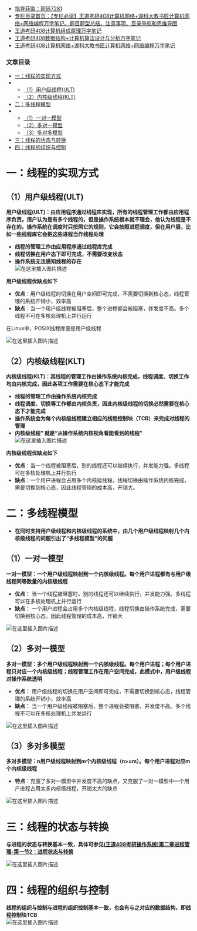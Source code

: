  

- [指导获取：密码7281](https://url18.ctfile.com/f/22722418-803125355-edf378)
- [专栏目录首页：【专栏必读】王道考研408计算机网络+湖科大教书匠计算机网络+网络编程万字笔记、题目题型总结、注意事项、目录导航和思维导图](https://zhangxing-tech.blog.csdn.net/article/details/121004242?spm=1001.2014.3001.5502)
- [王道考研408计算机组成原理万字笔记](https://zhangxing-tech.blog.csdn.net/article/details/120664162?spm=1001.2014.3001.5502)
- [王道考研408数据结构+计算机算法设计与分析万字笔记](https://blog.csdn.net/qq_39183034/article/details/121501138?spm=1001.2014.3001.5501)
- [王道考研408计算机网络+湖科大教书匠计算机网络+网络编程万字笔记](https://zhangxing-tech.blog.csdn.net/article/details/125668174)

### 文章目录

- [一：线程的实现方式](#_8)
- - [（1）用户级线程\(ULT\)](#1ULT_10)
  - [（2）内核级线程\(KLT\)](#2KLT_33)
- [二：多线程模型](#_57)
- - [（1）一对一模型](#1_60)
  - [（2）多对一模型](#2_75)
  - [（3）多对多模型](#3_93)
- [三：线程的状态与转换](#_105)
- [四：线程的组织与控制](#_113)

# 一：线程的实现方式

## （1）用户级线程\(ULT\)

**用户级线程\(ULT\)：由应用程序通过线程库实现，所有的线程管理工作都由应用程序负责。用户认为是有多个线程的，但是操作系统根本就不理会，他认为线程是不存在的。操作系统在调度时只按照它的规则，它会按照进程调度，但在用户层，比如一些线程库它会把这些进程当作线程处理**

- **线程的管理工作由应用程序通过线程库完成**
- **线程切换在用户态下即可完成，不需要改变状态**
- **操作系统无法感知线程的存在**  
  ![在这里插入图片描述](https://ziquyun.com/main/csdn/img?url=https%3A%2F%2Fimg-blog.csdnimg.cn%2Fc04029a72ce340b29ee92b169f3f1c3c.png%3Fx-oss-process%3Dimage%2Fwatermark%2Ctype_ZHJvaWRzYW5zZmFsbGJhY2s%2Cshadow_50%2Ctext_Q1NETiBA5b-r5LmQ5rGf5rmW%2Csize_20%2Ccolor_FFFFFF%2Ct_70%2Cg_se%2Cx_16&rfUrl=https%3A%2F%2Fzhangxing-tech.blog.csdn.net%2Farticle%2Fdetails%2F126380261)

**用户级线程优缺点如下**

- **优点**：用户级线程的切换在用户空间即可完成，不需要切换到核心态，线程管理的系统开销小，效率高
- **缺点**：当一个用户级线程被阻塞后，整个进程都会被阻塞，并发度不高。多个线程不可在多核处理机上并行运行

在Linux中，POSIX线程库便是用户级线程

![在这里插入图片描述](https://ziquyun.com/main/csdn/img?url=https%3A%2F%2Fimg-blog.csdnimg.cn%2F1afd517b3ac24a40bdab67b9c8534cd5.png%3Fx-oss-process%3Dimage%2Fwatermark%2Ctype_ZHJvaWRzYW5zZmFsbGJhY2s%2Cshadow_50%2Ctext_Q1NETiBA5b-r5LmQ5rGf5rmW%2Csize_20%2Ccolor_FFFFFF%2Ct_70%2Cg_se%2Cx_16&rfUrl=https%3A%2F%2Fzhangxing-tech.blog.csdn.net%2Farticle%2Fdetails%2F126380261)

## （2）内核级线程\(KLT\)

**内核级线程\(KLT\)：其线程的管理工作由操作系统内核完成，线程调度、切换工作均由内核完成，因此各项工作需要在核心态下才能完成**

- **线程的管理工作由操作系统内核完成**
- **线程调度、切换等工作都由内核负责，因此内核级线程的切换必然需要在核心态下才能完成**
- **操作系统会为每个内核级线程建立相应的线程控制块（TCB）来完成对线程的管理**
- **内核级线程” 就是“从操作系统内核视角看能看到的线程”**  
  ![在这里插入图片描述](https://ziquyun.com/main/csdn/img?url=https%3A%2F%2Fimg-blog.csdnimg.cn%2Fe43549f8b49449698bc06bf3cce70186.png%3Fx-oss-process%3Dimage%2Fwatermark%2Ctype_ZHJvaWRzYW5zZmFsbGJhY2s%2Cshadow_50%2Ctext_Q1NETiBA5b-r5LmQ5rGf5rmW%2Csize_20%2Ccolor_FFFFFF%2Ct_70%2Cg_se%2Cx_16&rfUrl=https%3A%2F%2Fzhangxing-tech.blog.csdn.net%2Farticle%2Fdetails%2F126380261)

**内核级线程优缺点如下**

- **优点**：当一个线程被阻塞后，别的线程还可以继续执行，并发能力强。多线程可在多核处理机上并行执行
- **缺点**：一个用户进程会占用多个内核级线程，线程切换由操作系统内核完成，需要切换到核心态，因此线程管理的成本高，开销大。

# 二：多线程模型

- **在同时支持用户级线程和内核级线程的系统中，由几个用户级线程映射几个内核级线程的问题引出了“多线程模型”的问题**

## （1）一对一模型

**一对一模型：一个用户级线程映射到一个内核级线程。每个用户进程都有与用户级线程同等数量的内核级线程**

- **优点：** 当一个线程被阻塞时，别的线程还可以继续执行，并发能力强。多线程可以在多核处理机上并行运行
- **缺点：** 一个用户进程会占用多个内核级线程，线程切换由操作系统完成，需要切换到核心态，因此线程管理的成本高，开销大

![在这里插入图片描述](https://ziquyun.com/main/csdn/img?url=https%3A%2F%2Fimg-blog.csdnimg.cn%2F704759bf73e74a3183ebeaecbe740215.png%3Fx-oss-process%3Dimage%2Fwatermark%2Ctype_ZHJvaWRzYW5zZmFsbGJhY2s%2Cshadow_50%2Ctext_Q1NETiBA5b-r5LmQ5rGf5rmW%2Csize_20%2Ccolor_FFFFFF%2Ct_70%2Cg_se%2Cx_16&rfUrl=https%3A%2F%2Fzhangxing-tech.blog.csdn.net%2Farticle%2Fdetails%2F126380261)

## （2）多对一模型

**多对一模型：多个用户级线程映射到一个内核级线程。每个用户进程；每个用户进程只对应一个内核级线程；线程管理工作在用户空间完成，此模式中，用户级线程对操作系统透明**

- **优点：** 用户级线程的切换在用户空间即可完成，不需要切换到核心态，线程管理的系统开销小，效率高
- **缺点：** 当一个用户级线程被阻塞后，整个进程会被阻塞，并发度不高。多个线程不可以在多核处理机上并发运行

![在这里插入图片描述](https://ziquyun.com/main/csdn/img?url=https%3A%2F%2Fimg-blog.csdnimg.cn%2F1a5ec7fb17b14ca08dfc58172eaccb62.png%3Fx-oss-process%3Dimage%2Fwatermark%2Ctype_ZHJvaWRzYW5zZmFsbGJhY2s%2Cshadow_50%2Ctext_Q1NETiBA5b-r5LmQ5rGf5rmW%2Csize_20%2Ccolor_FFFFFF%2Ct_70%2Cg_se%2Cx_16&rfUrl=https%3A%2F%2Fzhangxing-tech.blog.csdn.net%2Farticle%2Fdetails%2F126380261)

## （3）多对多模型

**多对多模型：n用户级线程映射到m个内核级线程（n>=m）。每个用户进程对应m个内核级线程**

- **特点**：克服了多对一模型中并发度不高的缺点，又克服了一对一模型中一个用户进程占用太多内核级线程，开销太大的缺点

![在这里插入图片描述](https://ziquyun.com/main/csdn/img?url=https%3A%2F%2Fimg-blog.csdnimg.cn%2F7f4ee12449244d6e89a0866e312f1f86.png%3Fx-oss-process%3Dimage%2Fwatermark%2Ctype_ZHJvaWRzYW5zZmFsbGJhY2s%2Cshadow_50%2Ctext_Q1NETiBA5b-r5LmQ5rGf5rmW%2Csize_20%2Ccolor_FFFFFF%2Ct_70%2Cg_se%2Cx_16&rfUrl=https%3A%2F%2Fzhangxing-tech.blog.csdn.net%2Farticle%2Fdetails%2F126380261)

# 三：线程的状态与转换

**与进程的状态与转换基本一致，具体可参见[\(王道408考研操作系统\)第二章进程管理-第一节2：进程状态与转换](https://blog.csdn.net/qq_39183034/article/details/120934926)**

![在这里插入图片描述](https://ziquyun.com/main/csdn/img?url=https%3A%2F%2Fimg-blog.csdnimg.cn%2Fe072307891ac47dbb5760d604301f23b.png&rfUrl=https%3A%2F%2Fzhangxing-tech.blog.csdn.net%2Farticle%2Fdetails%2F126380261)

# 四：线程的组织与控制

**线程的组织与控制与进程的组织控制基本一致，也会有与之对应的数据结构，即线程控制块TCB**  
![在这里插入图片描述](https://ziquyun.com/main/csdn/img?url=https%3A%2F%2Fimg-blog.csdnimg.cn%2F6f9e0a5622a14b4db92c87fea02f0606.png&rfUrl=https%3A%2F%2Fzhangxing-tech.blog.csdn.net%2Farticle%2Fdetails%2F126380261)